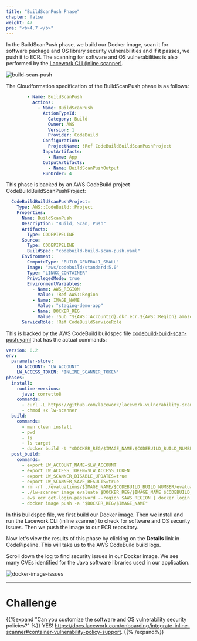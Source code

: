 ```yaml
---
title: "BuildScanPush Phase"
chapter: false
weight: 47
pre: "<b>4.7 </b>"
---
```


In the BuildScanPush phase, we build our Docker image, scan it for software package and OS library security vulnerabilities and if it passes, we push it to ECR. The scanning for software and OS vulnerabilities is also performed by the [Lacework CLI (inline scanner)](https://docs.lacework.com/onboarding/integrate-inline-scanner).

![build-scan-push](/images/build-scan-push.png)

The Cloudformation specification of the BuildScanPush phase is as follows:
```yaml
        - Name: BuildScanPush
          Actions:
            - Name: BuildScanPush
              ActionTypeId:
                Category: Build
                Owner: AWS
                Version: 1
                Provider: CodeBuild
              Configuration:
                ProjectName: !Ref CodeBuildBuildScanPushProject
              InputArtifacts:
                - Name: App
              OutputArtifacts:
                - Name: BuildScanPushOutput
              RunOrder: 4
```

This phase is backed by an AWS CodeBuild project CodeBuildBuildScanPushProject:

```yaml
  CodeBuildBuildScanPushProject:
    Type: AWS::CodeBuild::Project
    Properties:
      Name: BuildScanPush
      Description: "Build, Scan, Push"
      Artifacts:
        Type: CODEPIPELINE
      Source:
        Type: CODEPIPELINE
        BuildSpec: "codebuild-build-scan-push.yaml"
      Environment:
        ComputeType: "BUILD_GENERAL1_SMALL"
        Image: "aws/codebuild/standard:5.0"
        Type: "LINUX_CONTAINER"
        PrivilegedMode: true
        EnvironmentVariables:
          - Name: AWS_REGION
            Value: !Ref AWS::Region
          - Name: IMAGE_NAME
            Value: "staging-demo-app"
          - Name: DOCKER_REG
            Value: !Sub "${AWS::AccountId}.dkr.ecr.${AWS::Region}.amazonaws.com"
      ServiceRole: !Ref CodeBuildServiceRole
```

This is backed by the AWS CodeBuild buildspec file [codebuild-build-scan-push.yaml](https://github.com/lacework-alliances/aws-immersion-day-code/blob/master/app/codebuild-build-scan-push.yaml) that has the actual commands:

```yaml
version: 0.2
env:
  parameter-store:
    LW_ACCOUNT: "LW_ACCOUNT"
    LW_ACCESS_TOKEN: "INLINE_SCANNER_TOKEN"
phases:
  install:
    runtime-versions:
      java: corretto8
    commands:
      - curl -L https://github.com/lacework/lacework-vulnerability-scanner/releases/latest/download/lw-scanner-linux-amd64 -o lw-scanner
      - chmod +x lw-scanner
  build:
    commands:
      - mvn clean install
      - pwd
      - ls
      - ls target
      - docker build -t "$DOCKER_REG/$IMAGE_NAME:$CODEBUILD_BUILD_NUMBER" -t "$DOCKER_REG/$IMAGE_NAME:latest" .
  post_build:
    commands:
      - export LW_ACCOUNT_NAME=$LW_ACCOUNT
      - export LW_ACCESS_TOKEN=$LW_ACCESS_TOKEN
      - export LW_SCANNER_DISABLE_UPDATES=true
      - export LW_SCANNER_SAVE_RESULTS=true
      - rm -rf ./evaluations/$IMAGE_NAME/$CODEBUILD_BUILD_NUMBER/evaluation_*.json || true
      - ./lw-scanner image evaluate $DOCKER_REG/$IMAGE_NAME $CODEBUILD_BUILD_NUMBER --build-id $CODEBUILD_BUILD_NUMBER --data-directory . || true
      - aws ecr get-login-password --region $AWS_REGION | docker login --username AWS --password-stdin $DOCKER_REG
      - docker image push -a "$DOCKER_REG/$IMAGE_NAME"
```

In this buildspec file, we first build our Docker image. Then we install and run the Lacework CLI (inline scanner) to check for software and OS security issues. Then we push the image to our ECR repository.

Now let's view the results of this phase by clicking on the **Details** link in CodePipeline. This will take us to the AWS CodeBuild build logs.

Scroll down the log to find security issues in our Docker image. We see many CVEs identified for the Java software libraries used in our application.

![docker-image-issues](/images/docker-image-issues.png)

***
# Challenge
{{%expand "Can you customize the software and OS vulnerability security policies?" %}} YES! https://docs.lacework.com/onboarding/integrate-inline-scanner#container-vulnerability-policy-support. {{% /expand%}}